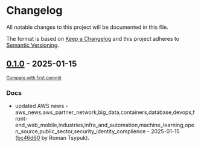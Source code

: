 # Changelog

All notable changes to this project will be documented in this file.

The format is based on [Keep a Changelog](http://keepachangelog.com/en/1.0.0/)
and this project adheres to [Semantic Versioning](http://semver.org/spec/v2.0.0.html).

<!-- insertion marker -->
## [0.1.0](https://github.com/tsypuk/aws-news/releases/tag/ver-2025-01-150.1.0) - 2025-01-15

<small>[Compare with first commit](https://github.com/tsypuk/aws-news/compare/3bab443376b95326177edf3f61f10f4f3fbfcb9f...ver-2025-01-15)</small>

### Docs

- updated AWS news - aws_news,aws_partner_network,big_data,containers,database,devops,front-end_web_mobile,industries,infra_and_automation,machine_learning,open_source,public_sector,security_identity_complience - 2025-01-15 ([bc46d60](https://github.com/tsypuk/aws-news/commit/bc46d60bbf60e30dea05061dea11d8c04b0004ca) by Roman Tsypuk).


